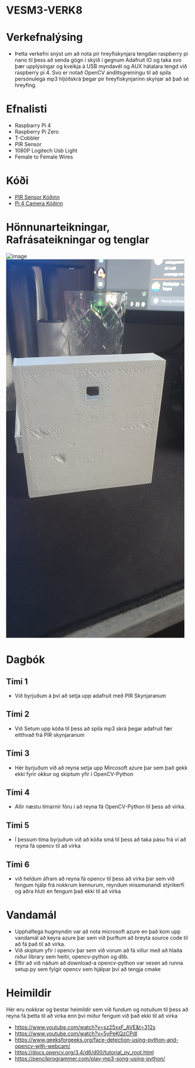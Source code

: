# VESM3-VERK8

# Verkefnalýsing

- Þetta verkefni snýst um að nota pir hreyfiskynjara tengdan raspberry pi nano til þess að senda gögn í skýið í gegnum Adafruit IO og taka svo þær upplýsingar og kveikja á USB myndavél og AUX hátalara tengd við raspberry pi 4. Svo er notað OpenCV andlitsgreiningu til að spila persónulega mp3 hljóðskrá þegar pir hreyfiskynjarinn skynjar að það sé hreyfing.


# Efnalisti

- Raspbarry Pi 4
- Raspberry Pi Zero
- T-Cobbler
- PIR Sensor
- 1080P Logitech Usb Light
- Female to Female Wires

# Kóði

- [PIR Sensor Kóðinn](https://github.com/Tiago-MiguelM/VESM3-VERK3/blob/main/PiNano/LokaVerkefni8%20Motion%20Sensor.py)
- [Pi 4 Camera Kóðinn](https://github.com/Tiago-MiguelM/VESM3-VERK3/blob/main/Pi4/Basics.py)

# Hönnunarteikningar, Rafrásateikningar og tenglar

![image](https://github.com/Tiago-MiguelM/VESM3-VERK3/blob/main/circuit.png)
![image](https://github.com/Tiago-MiguelM/VESM3-VERK8/blob/main/20220302_161706.jpg)

# Dagbók

## Tími 1
- Við byrjuðum á því að setja upp adafruit með PIR Skynjaranum
## Tími 2
- Við Setum upp kóða til þess að spila mp3 skrá þegar adafruit fær eitthvað frá PIR skynjaranum
## Tími 3
- Hér byrjuðum við að reyna setja upp Mircosoft azure þar sem það gekk ekki fyrir okkur og skiptum yfir í OpenCV-Python
## Tími 4
- Allir næstu tímarnir fóru í að reyna fá OpenCV-Python til þess að virka. 
## Tími 5
- Í þessum tíma byrjuðum við að kóða smá til þess að taka pásu frá ví að reyna fá opencv til að virka 
## Tími 6
- við heldum áfram að reyna fá opencv til þess að virka þar sem við fengum hjálp frá nokkrum kennurum, reyndum missmunandi stýrikerfi og aðra hluti en fengum það ekki til að virka 

# Vandamál

- Upphaflega hugmyndin var að nota microsoft azure en það kom upp vandamál að keyra azure þar sem við þurftum að breyta source code til að fá það til að virka.
- Við skiptum yfir í opencv þar sem við vorum að fá villur með að hlaða niður library sem heitir, opencv-python og dlib.
- Eftir að við náðum að download-a opencv-python var vesen að runna setup.py sem fylgir opencv sem hjálpar því að tengja cmake


# Heimildir

Hér eru nokkrar og bestar heimildir sem við fundum og notuðum til þess að reyna fá þetta til að virka enn því miður fengum við það ekki til að virka 

- https://www.youtube.com/watch?v=sz25xxF_AVE&t=312s
- https://www.youtube.com/watch?v=5yPeKQzCPdI
- https://www.geeksforgeeks.org/face-detection-using-python-and-opencv-with-webcam/
- https://docs.opencv.org/3.4/d6/d00/tutorial_py_root.html
- https://pencilprogrammer.com/play-mp3-song-using-python/
